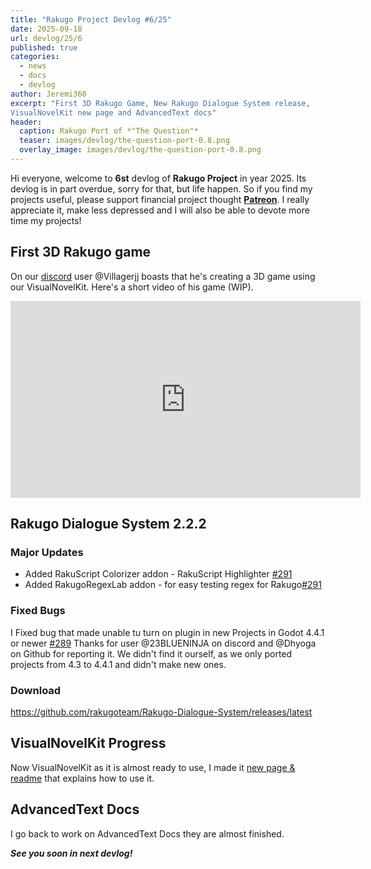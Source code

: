 ```yaml
---
title: "Rakugo Project Devlog #6/25"
date: 2025-09-18
url: devlog/25/6
published: true
categories:
  - news
  - docs
  - devlog
author: Jeremi360
excerpt: "First 3D Rakugo Game, New Rakugo Dialogue System release,
VisualNovelKit new page and AdvancedText docs"
header:
  caption: Rakugo Port of *"The Question"*
  teaser: images/devlog/the-question-port-0.8.png
  overlay_image: images/devlog/the-question-port-0.8.png
---
```


Hi everyone, welcome to **6st** devlog of **Rakugo Project** in year 2025.
Its devlog is in part overdue, sorry for that, but life happen.
So if you find my projects useful, please support financial project thought **[Patreon]**.
I really appreciate it, make less depressed and I will also be able to devote more time my projects!

## First 3D Rakugo game

On our [discord] user @Villagerjj boasts that he's creating a 3D game using our VisualNovelKit. 
Here's a short video of his game (WIP).
<iframe width="560" height="315" src="https://www.youtube.com/embed/5MNDaTQAB9k?si=4dqOyRLgYMDmrrl4" title="YouTube video player" frameborder="0" allow="accelerometer; autoplay; clipboard-write; encrypted-media; gyroscope; picture-in-picture; web-share" referrerpolicy="strict-origin-when-cross-origin" allowfullscreen></iframe> 

## Rakugo Dialogue System 2.2.2

### Major Updates

- Added RakuScript Colorizer addon - RakuScript Highlighter [#291]
- Added RakugoRegexLab addon - for easy testing regex for Rakugo[#291]

### Fixed Bugs

I Fixed bug that made unable tu turn on plugin in new Projects in Godot 4.4.1 or newer [#289]
Thanks for user @23BLUENINJA on discord and @Dhyoga on Github for reporting it.
We didn't find it ourself, as we only ported projects from 4.3 to 4.4.1 and didn't make new ones.

### Download

<https://github.com/rakugoteam/Rakugo-Dialogue-System/releases/latest>

## VisualNovelKit Progress

Now VisualNovelKit as it is almost ready to use, 
I made it [new page & readme](/kits/visual-novel-kit) that explains how to use it.

## AdvancedText Docs

I go back to work on AdvancedText Docs they are almost finished.

_**See you soon in next devlog!**_

[RakugoNodes]: /addons/rakugo-nodes
[AdvancedText]: /addons/advanced-text
[Patreon]: https://www.patreon.com/rakguoteam
[discord]: https://discord.gg/K9gvjdg
[RDS]: /rakugo-dialogue-system
[#291]: https://github.com/rakugoteam/Rakugo-Dialogue-System/pull/291
[#289]: https://github.com/rakugoteam/Rakugo-Dialogue-System/issues/289
